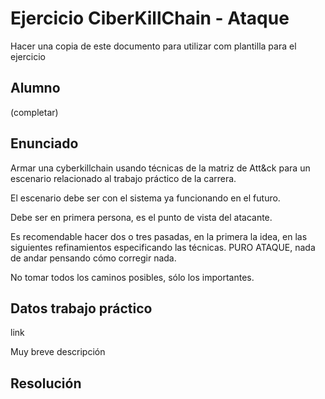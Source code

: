 # Ejercicio CiberKillChain - Ataque

Hacer una copia de este documento para utilizar com plantilla para el ejercicio

## Alumno

(completar)

## Enunciado

Armar una cyberkillchain usando técnicas de la matriz de Att&ck para un escenario relacionado al trabajo práctico de la carrera.

El escenario debe ser con el sistema ya funcionando en el futuro.

Debe ser en primera persona, es el punto de vista del atacante.

Es recomendable hacer dos o tres pasadas, en la primera la idea, en las siguientes refinamientos especificando las técnicas.
PURO ATAQUE, nada de andar pensando cómo corregir nada.

No tomar todos los caminos posibles, sólo los importantes.


## Datos trabajo práctico

link

Muy breve descripción

## Resolución
